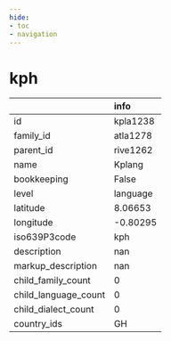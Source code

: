 ```yaml
---
hide:
- toc
- navigation
---
```

# kph
|                      | info     |
|:---------------------|:---------|
| id                   | kpla1238 |
| family_id            | atla1278 |
| parent_id            | rive1262 |
| name                 | Kplang   |
| bookkeeping          | False    |
| level                | language |
| latitude             | 8.06653  |
| longitude            | -0.80295 |
| iso639P3code         | kph      |
| description          | nan      |
| markup_description   | nan      |
| child_family_count   | 0        |
| child_language_count | 0        |
| child_dialect_count  | 0        |
| country_ids          | GH       |
